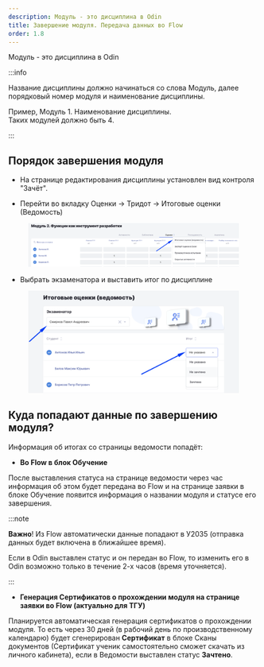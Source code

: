 ```yaml
---
description: Модуль - это дисциплина в Odin
title: Завершение модуля. Передача данных во Flow
order: 1.8
---
```


Модуль - это дисциплина в Odin

:::info 

Название дисциплины должно начинаться со слова Модуль, далее порядковый номер модуля и наименование дисциплины.

Пример, Модуль 1. Наименование дисциплины.\
Таких модулей должно быть 4.

:::

## Порядок завершения модуля

-  На странице редактирования дисциплины установлен вид контроля "Зачёт".

-  Перейти во вкладку Оценки -> Тридот -> Итоговые оценки (Ведомость)

<figure>

![](<./image (811).png>)

<figcaption>



</figcaption>

</figure>

-  Выбрать экзаменатора и выставить итог по дисциплине

<figure>

![](<./image (812).png>)

<figcaption>



</figcaption>

</figure>

## Куда попадают данные по завершению модуля?

Информация об итогах со страницы ведомости попадёт:

-  **Вo Flow в блок Обучение**

После выставления статуса на странице ведомости через час информация об этом будет передана во Flow и на странице заявки в блоке Обучение появится информация о названии модуля и статусе его завершения.

:::note 

**Важно**! Из Flow автоматически данные попадают в У2035 (отправка данных будет включена в ближайшее время).

Если в Odin выставлен статус и он передан во Flow, то изменить его в Odin возможно только в течение 2-х часов (время уточняется).

:::

-  **Генерация Сертификатов о прохождении модуля на странице заявки во Flow (актуально для ТГУ)**

Планируется автоматическая генерация сертификатов о прохождении модуля. То есть через 30 дней (в рабочий день по производственному календарю)  будет сгенерирован **Сертификат** в блоке Сканы документов (Сертификат ученик самостоятельно сможет скачать из личного кабинета), если  в Ведомости выставлен статус **Зачтено**.